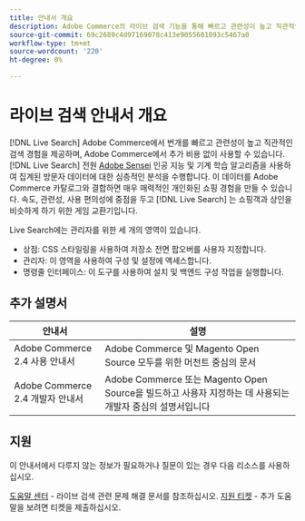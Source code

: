 ```yaml
---
title: 안내서 개요
description: Adobe Commerce의 라이브 검색 기능을 통해 빠르고 관련성이 높고 직관적인 검색 경험을 이용할 수 있습니다.
source-git-commit: 69c2689c4d97169078c413e9055601893c5467a0
workflow-type: tm+mt
source-wordcount: '220'
ht-degree: 0%

---
```



# 라이브 검색 안내서 개요

[!DNL Live Search] Adobe Commerce에서 번개를 빠르고 관련성이 높고 직관적인 검색 경험을 제공하며, Adobe Commerce에서 추가 비용 없이 사용할 수 있습니다. [!DNL Live Search] 전원 [Adobe Sensei](https://www.adobe.com/sensei.html) 인공 지능 및 기계 학습 알고리즘을 사용하여 집계된 방문자 데이터에 대한 심층적인 분석을 수행합니다. 이 데이터를 Adobe Commerce 카탈로그와 결합하면 매우 매력적인 개인화된 쇼핑 경험을 만들 수 있습니다. 속도, 관련성, 사용 편의성에 중점을 두고 [!DNL Live Search] 는 쇼핑객과 상인을 비슷하게 하기 위한 게임 교환기입니다.

Live Search에는 관리자를 위한 세 개의 영역이 있습니다.

* 상점: CSS 스타일링을 사용하여 저장소 전면 팝오버를 사용자 지정합니다.
* 관리자: 이 영역을 사용하여 구성 및 설정에 액세스합니다.
* 명령줄 인터페이스: 이 도구를 사용하여 설치 및 백엔드 구성 작업을 실행합니다.

## 추가 설명서

| 안내서 | 설명 |
|--- |--- |
| Adobe Commerce 2.4 사용 안내서 | Adobe Commerce 및 Magento Open Source 모두를 위한 머천트 중심의 문서 |
| Adobe Commerce 2.4 개발자 안내서 | Adobe Commerce 또는 Magento Open Source을 빌드하고 사용자 지정하는 데 사용되는 개발자 중심의 설명서입니다 |

## 지원

이 안내서에서 다루지 않는 정보가 필요하거나 질문이 있는 경우 다음 리소스를 사용하십시오.

[도움말 센터](https://support.magento.com/hc/en-us) - 라이브 검색 관련 문제 해결 문서를 참조하십시오.
[지원 티켓](https://support.magento.com/hc/en-us/articles/360000913794#submit-ticket) - 추가 도움말을 보려면 티켓을 제출하십시오.
